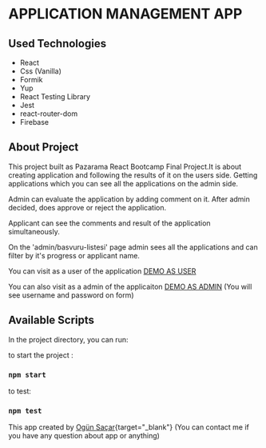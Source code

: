 # APPLICATION MANAGEMENT APP

## Used Technologies
- React
- Css (Vanilla)
- Formik
- Yup
- React Testing Library
- Jest
- react-router-dom
- Firebase

## About Project

This project built as Pazarama React Bootcamp Final Project.It is about creating application and following the results of it on the users side. Getting applications which you can see all the applications on the admin side. 

Admin can evaluate the application by adding comment on it. After admin decided, does approve or reject the application. 

Applicant can see the comments and result of the application simultaneously. 

On the 'admin/basvuru-listesi' page admin sees all the applications and can filter by it's progress or applicant name.

You can visit as a user of the application [DEMO AS USER](https://pazarama-final-project.firebaseapp.com/basvuru-olustur) 

You can also visit as a admin of the applicaiton [DEMO AS ADMIN](https://pazarama-final-project.firebaseapp.com/admin) (You will see username and password on form)

## Available Scripts

In the project directory, you can run:

to start the project : 
### `npm start`
to test:
### `npm test`


This app created by [Ogün Saçar](https://www.linkedin.com/in/ogunsacar/){target="_blank"} (You can contact me if you have any question about app or anything)

